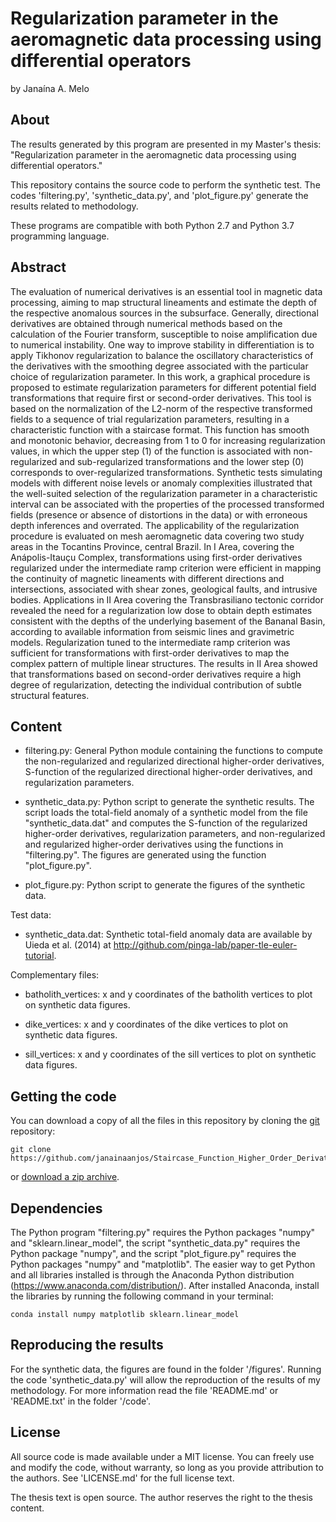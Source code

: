 # Regularization parameter in the aeromagnetic data processing using differential operators

by
Janaína A. Melo


## About

The results generated by this program are presented in my Master's thesis: "Regularization parameter in the aeromagnetic data processing using differential operators."

This repository contains the source code to perform the synthetic test. The codes 'filtering.py', 'synthetic_data.py', and 'plot_figure.py' generate the results related to methodology.

These programs are compatible with both Python 2.7 and Python 3.7 programming language.


## Abstract

The evaluation of numerical derivatives is an essential tool in magnetic data processing, aiming to map structural lineaments and estimate the depth of the respective anomalous sources in the subsurface. Generally, directional derivatives are obtained through numerical methods based on the calculation of the Fourier transform, susceptible to noise amplification due to numerical instability. One way to improve stability in differentiation is to apply Tikhonov regularization to balance the oscillatory characteristics of the derivatives with the smoothing degree associated with the particular choice of regularization parameter. In this work, a graphical procedure is proposed to estimate regularization parameters for different potential field transformations that require first or second-order derivatives. This tool is based on the normalization of the L2-norm of the respective transformed fields to a sequence of trial regularization parameters, resulting in a characteristic function with a staircase format. This function has smooth and monotonic behavior, decreasing from 1 to 0 for increasing regularization values, in which the upper step (1) of the function is associated with non-regularized and sub-regularized transformations and the lower step (0) corresponds to over-regularized transformations. Synthetic tests simulating models with different noise levels or anomaly complexities illustrated that the well-suited selection of the regularization parameter in a characteristic interval can be associated with the properties of the processed transformed fields (presence or absence of distortions in the data) or with erroneous depth inferences and overrated. The applicability of the regularization procedure is evaluated on mesh aeromagnetic data covering two study areas in the Tocantins Province, central Brazil. In I Area, covering the Anápolis-Itauçu Complex, transformations using first-order derivatives regularized under the intermediate ramp criterion were efficient in mapping the continuity of magnetic lineaments with different directions and intersections, associated with shear zones, geological faults, and intrusive bodies. Applications in II Area covering the Transbrasiliano tectonic corridor revealed the need for a regularization low dose to obtain depth estimates consistent with the depths of the underlying basement of the Bananal Basin, according to available information from seismic lines and gravimetric models. Regularization tuned to the intermediate ramp criterion was sufficient for transformations with first-order derivatives to map the complex pattern of multiple linear structures. The results in II Area showed that transformations based on second-order derivatives require a high degree of regularization, detecting the individual contribution of subtle structural features.


## Content

- filtering.py:
	General Python module containing the functions to compute the non-regularized and 
        regularized directional higher-order derivatives, S-function of the regularized 
	directional higher-order derivatives, and regularization parameters.
	
- synthetic_data.py:
	Python script to generate the synthetic results. The script loads the total-field 
	anomaly of a synthetic model from the file "synthetic_data.dat" and computes the 
	S-function of the regularized higher-order derivatives, regularization parameters, 
	and non-regularized and regularized higher-order derivatives using the functions 
	in "filtering.py". The figures are generated using the function "plot_figure.py".

- plot_figure.py:
	Python script to generate the figures of the synthetic data.
	
Test data:

- synthetic_data.dat:
		Synthetic total-field anomaly data are available by Uieda et al. (2014) at 
		http://github.com/pinga-lab/paper-tle-euler-tutorial.	

Complementary files:

- batholith_vertices: 
		x and y coordinates of the batholith vertices to plot on synthetic data 
                figures.

- dike_vertices: 
		x and y coordinates of the dike vertices to plot on synthetic data 
		figures.

- sill_vertices: 
		x and y coordinates of the sill vertices to plot on synthetic data 
		figures.


## Getting the code

You can download a copy of all the files in this repository by cloning the
[git](https://git-scm.com/) repository:

    git clone https://github.com/janainaanjos/Staircase_Function_Higher_Order_Derivatives.git

or [download a zip archive](https://github.com/janainaanjos/Staircase_Function_Higher_Order_Derivatives/archive/master.zip).


## Dependencies

The Python program "filtering.py" requires the Python packages "numpy" and "sklearn.linear_model", the 
script "synthetic_data.py" requires the Python package "numpy", and the script "plot_figure.py" 
requires the Python packages "numpy" and "matplotlib". The easier way to get Python and all libraries 
installed is through the Anaconda Python distribution (https://www.anaconda.com/distribution/). After 
installed Anaconda, install the libraries by running the following command in your terminal:

	conda install numpy matplotlib sklearn.linear_model


## Reproducing the results

For the synthetic data, the figures are found in the folder '/figures'. Running the code 'synthetic_data.py' 
will allow the reproduction of the results of my methodology. For more information read the file 'README.md'
or 'README.txt' in the folder '/code'.


## License

All source code is made available under a MIT license. You can freely use 
and modify the code, without warranty, so long as you provide attribution
to the authors. See 'LICENSE.md' for the full license text.

The thesis text is open source. The author reserves the right to the thesis 
content.
